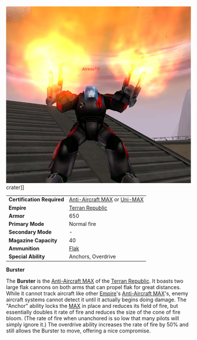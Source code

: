 ![](../images/Burster.jpg "fig:Burster.jpg") crater\]\]

|                            |                                                                                                  |
| -------------------------- | ------------------------------------------------------------------------------------------------ |
| **Certification Required** | [Anti-Aircraft MAX](<Anti-Aircraft_MAX_(Certification)>) or [Uni-MAX](<Uni-MAX_(Certification)>) |
| **Empire**                 | [Terran Republic](../etc/Terran_Republic.md)                                                     |
| **Armor**                  | 650                                                                                              |
| **Primary Mode**           | Normal fire                                                                                      |
| **Secondary Mode**         | \-                                                                                               |
| **Magazine Capacity**      | 40                                                                                               |
| **Ammunition**             | [Flak](../weapons/Flak.md)                                                                       |
| **Special Ability**        | Anchors, Overdrive                                                                               |

**Burster**

The **Burster** is the [Anti-Aircraft
MAX](<Anti-Aircraft_MAX_(Certification)>) of the [Terran
Republic](../etc/Terran_Republic.md). It boasts two large flak cannons
on both arms that can propel flak for great distances. While it cannot
track aircraft like other [Empire](../terminology/Empire.md)'s [Anti-Aircraft
MAX](<Anti-Aircraft_MAX_(Certification)>)'s, enemy aircraft
systems cannot detect it until it actually begins doing damage. The
"Anchor" ability locks the [MAX](Mechanized_Assault_Exo-Suit.md)
in place and reduces its field of fire, but essentially doubles it rate
of fire and reduces the size of the cone of fire bloom. (The rate of
fire when unanchored is so low that many pilots will simply ignore it.)
The overdrive ability increases the rate of fire by 50% and still allows
the Burster to move, offering a nice compromise.

<!--[Category:Game Items](../Category:Game_Items.md)-->

